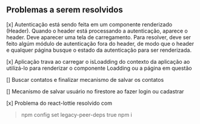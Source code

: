 ## Problemas a serem resolvidos

[x] Autenticação está sendo feita em um componente renderizado (Header). Quando o header está processando a autenticação, aparece o header. Deve aparecer uma tela de carregamento. Para resolver, deve ser feito algúm módulo de autenticação fora do header, de modo que o header e qualquer página busque o estado da autenticação para ser renderizada.

[x] Aplicação trava ao carregar o isLoadding do contexto da aplicação ao utilizá-lo para renderizar o componente Loadding ou a página em questão

[] Buscar contatos e finalizar mecanismo de salvar os contatos

[] Mecanismo de salvar usuário no firestore ao fazer login ou cadastrar

[x] Problema do react-lottie resolvido com 
> npm config set legacy-peer-deps true
> npm i